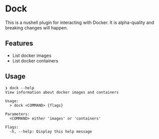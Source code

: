 # Dock

This is a nushell plugin for interacting with Docker. It is alpha-quality and
breaking changes will happen.

## Features

- List docker images
- List docker containers

## Usage

```
❯ dock --help
View information about docker images and containers

Usage:
  > dock <COMMAND> {flags}

Parameters:
  <COMMAND> either 'images' or 'containers'

Flags:
  -h, --help: Display this help message
```
